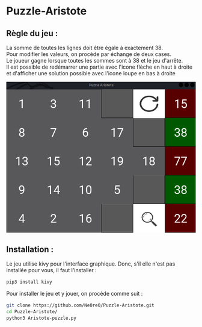 # Puzzle-Aristote

## Règle du jeu :
La somme de toutes les lignes doit être égale à exactement 38.  
Pour modifier les valeurs, on procède par échange de deux cases.  
Le joueur gagne lorsque toutes les sommes sont à 38 et le jeu d'arrête.  
Il est possible de redémarrer une partie avec l'icone flèche en haut à droite et d'afficher une solution possible avec l'icone loupe en bas à droite  

![interface graphique](interface.png "interface graphique")


## Installation : 
Le jeu utilise kivy pour l'interface graphique. Donc, s'il elle n'est pas installée pour vous, il faut l'installer : 

```bash
pip3 install kivy
```

Pour installer le jeu et y jouer, on procède comme suit : 
```bash
git clone https://github.com/Ne0re0/Puzzle-Aristote.git
cd Puzzle-Aristote/ 
python3 Aristote-puzzle.py
```
